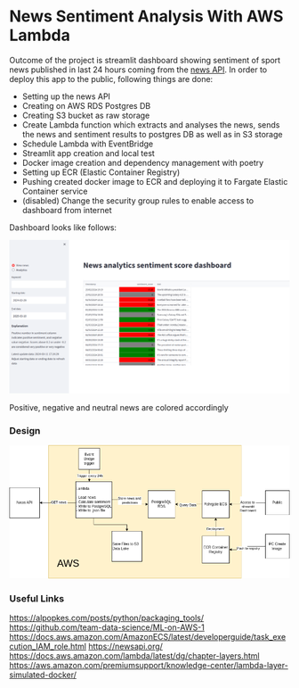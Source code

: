 # News Sentiment Analysis With AWS Lambda

Outcome of the project is streamlit dashboard showing sentiment of sport news published in last 24 hours coming from the [news API](https://newsapi.org/). In order to deploy this app to the public, following things are done: 
* Setting up the news API
* Creating on AWS RDS Postgres DB
* Creating S3 bucket as raw storage
* Create Lambda function which extracts and analyses the news, sends the news and sentiment results to postgres DB as well as in S3 storage
* Schedule Lambda with EventBridge
* Streamlit app creation and local test
* Docker image creation and dependency management with poetry
* Setting up ECR (Elastic Container Registry)
* Pushing created docker image to ECR and deploying it to Fargate Elastic Container service
* (disabled) Change the security group rules to enable access to dashboard from internet

Dashboard looks like follows: 

![alt text](https://github.com/tamaricki/News_sentiment_analysis_AWS/blob/main/code/images/streamlit_screen.png)

Positive, negative and neutral news are colored accordingly 



### Design


![alt text](https://github.com/tamaricki/News_sentiment_analysis_AWS/blob/main/code/images/newsSentiment_projectGraph.png)


### Useful Links 

https://alpopkes.com/posts/python/packaging_tools/ 
https://github.com/team-data-science/ML-on-AWS-1 
https://docs.aws.amazon.com/AmazonECS/latest/developerguide/task_execution_IAM_role.html 
https://newsapi.org/ 
https://docs.aws.amazon.com/lambda/latest/dg/chapter-layers.html
https://aws.amazon.com/premiumsupport/knowledge-center/lambda-layer-simulated-docker/ 

